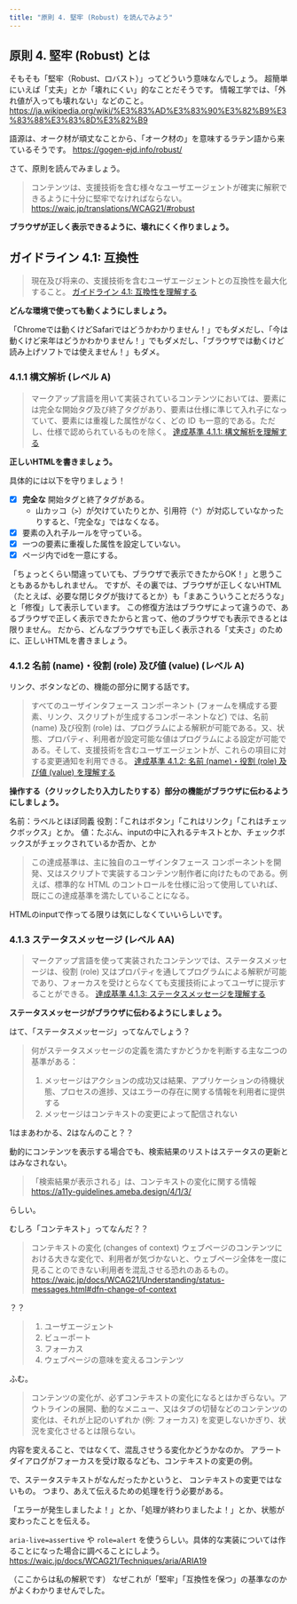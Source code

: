 ```yaml
---
title: "原則 4. 堅牢 (Robust) を読んでみよう"
---
```



## 原則 4. 堅牢 (Robust) とは

そもそも「堅牢（Robust、ロバスト）」ってどういう意味なんでしょう。
超簡単にいえば「丈夫」とか「壊れにくい」的なことだそうです。
情報工学では、「外れ値が入っても壊れない」などのこと。
https://ja.wikipedia.org/wiki/%E3%83%AD%E3%83%90%E3%82%B9%E3%83%88%E3%83%8D%E3%82%B9

語源は、オーク材が頑丈なことから、「オーク材の」を意味するラテン語から来ているそうです。
https://gogen-ejd.info/robust/

さて、原則を読んでみましょう。

>コンテンツは、支援技術を含む様々なユーザエージェントが確実に解釈できるように十分に堅牢でなければならない。
>https://waic.jp/translations/WCAG21/#robust

**ブラウザが正しく表示できるように、壊れにくく作りましょう。**

## ガイドライン 4.1: 互換性

>現在及び将来の、支援技術を含むユーザエージェントとの互換性を最大化すること。
>[ガイドライン 4.1: 互換性を理解する](https://waic.jp/translations/WCAG21/Understanding/compatible.html)

**どんな環境で使っても動くようにしましょう。**

「Chromeでは動くけどSafariではどうかわかりません！」でもダメだし、「今は動くけど来年はどうかわかりません！」でもダメだし、「ブラウザでは動くけど読み上げソフトでは使えません！」もダメ。

###  4.1.1 構文解析 (レベル A)

> マークアップ言語を用いて実装されているコンテンツにおいては、要素には完全な開始タグ及び終了タグがあり、要素は仕様に準じて入れ子になっていて、要素には重複した属性がなく、どの ID も一意的である。ただし、仕様で認められているものを除く。
>[達成基準 4.1.1: 構文解析を理解する](https://waic.jp/translations/WCAG21/Understanding/parsing.html)

**正しいHTMLを書きましょう。**

具体的には以下を守りましょう！

- [x] **完全な** 開始タグと終了タグがある。
  - 山カッコ（`>`）が欠けていたりとか、引用符（`"`）が対応していなかったりすると、「完全な」ではなくなる。
- [x] 要素の入れ子ルールを守っている。
- [x] 一つの要素に重複した属性を設定していない。
- [x] ページ内でidを一意にする。

「ちょっとくらい間違っていても、ブラウザで表示できたからOK！」と思うこともあるかもしれません。
ですが、その裏では、ブラウザが正しくないHTML（たとえば、必要な閉じタグが抜けてるとか）も「まあこういうことだろうな」と「修復」して表示しています。
この修復方法はブラウザによって違うので、あるブラウザで正しく表示できたからと言って、他のブラウザでも表示できるとは限りません。
だから、どんなブラウザでも正しく表示される「丈夫さ」のために、正しいHTMLを書きましょう。

###  4.1.2 名前 (name)・役割 (role) 及び値 (value) (レベル A)

リンク、ボタンなどの、機能の部分に関する話です。

> すべてのユーザインタフェース コンポーネント (フォームを構成する要素、リンク、スクリプトが生成するコンポーネントなど) では、名前 (name) 及び役割 (role) は、プログラムによる解釈が可能である。又、状態、プロパティ、利用者が設定可能な値はプログラムによる設定が可能である。そして、支援技術を含むユーザエージェントが、これらの項目に対する変更通知を利用できる。
> [達成基準 4.1.2: 名前 (name)・役割 (role) 及び値 (value) を理解する](https://waic.jp/translations/WCAG21/Understanding/name-role-value.html)

**操作する（クリックしたり入力したりする）部分の機能がブラウザに伝わるようにしましょう。**

名前：ラベルとほぼ同義
役割：「これはボタン」「これはリンク」「これはチェックボックス」とか。
値：たぶん、inputの中に入れるテキストとか、チェックボックスがチェックされているか否か、とか

>この達成基準は、主に独自のユーザインタフェース コンポーネントを開発、又はスクリプトで実装するコンテンツ制作者に向けたものである。例えば、標準的な HTML のコントロールを仕様に沿って使用していれば、既にこの達成基準を満たしていることになる。

HTMLのinputで作ってる限りは気にしなくていいらしいです。

<!-- TODO なんでこれが堅牢なんですか？ -->

### 4.1.3 ステータスメッセージ (レベル AA)

> マークアップ言語を使って実装されたコンテンツでは、ステータスメッセージは、役割 (role) 又はプロパティを通してプログラムによる解釈が可能であり、フォーカスを受けとらなくても支援技術によってユーザに提示することができる。
> [達成基準 4.1.3: ステータスメッセージを理解する](https://waic.jp/translations/WCAG21/Understanding/status-messages.html)

**ステータスメッセージがブラウザに伝わるようにしましょう。**

はて、「ステータスメッセージ」ってなんでしょう？

>何がステータスメッセージの定義を満たすかどうかを判断する主な二つの基準がある：
>1. メッセージはアクションの成功又は結果、アプリケーションの待機状態、プロセスの進捗、又はエラーの存在に関する情報を利用者に提供する
>2. メッセージはコンテキストの変更によって配信されない

1はまあわかる、2はなんのこと？？

動的にコンテンツを表示する場合でも、検索結果のリストはステータスの更新とはみなされない。

>「検索結果が表示される」は、コンテキストの変化に関する情報
>https://a11y-guidelines.ameba.design/4/1/3/

らしい。

むしろ「コンテキスト」ってなんだ？？

>コンテキストの変化 (changes of context)
>ウェブページのコンテンツにおける大きな変化で、利用者が気づかないと、ウェブページ全体を一度に見ることのできない利用者を混乱させる恐れのあるもの。
>https://waic.jp/docs/WCAG21/Understanding/status-messages.html#dfn-change-of-context

？？

>1. ユーザエージェント
>2. ビューポート
>3. フォーカス
>4. ウェブページの意味を変えるコンテンツ

ふむ。

>コンテンツの変化が、必ずコンテキストの変化になるとはかぎらない。アウトラインの展開、動的なメニュー、又はタブの切替などのコンテンツの変化は、それが上記のいずれか (例: フォーカス) を変更しないかぎり、状況を変化させるとは限らない。

内容を変えること、ではなくて、混乱させうる変化かどうかなのか。
アラートダイアログがフォーカスを受け取るなども、コンテキストの変更の例。

で、ステータステキストがなんだったかというと、
コンテキストの変更ではないもの。
つまり、あえて伝えるための処理を行う必要がある。

「エラーが発生しましたよ！」とか、「処理が終わりましたよ！」とか、状態が変わったことを伝える。

`aria-live=assertive` や `role=alert` を使うらしい。具体的な実装については作ることになった場合に調べることにしよう。
https://waic.jp/docs/WCAG21/Techniques/aria/ARIA19

（ここからは私の解釈です）
なぜこれが「堅牢」「互換性を保つ」の基準なのかがよくわかりませんでした。

